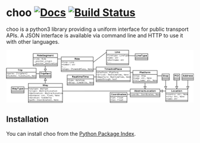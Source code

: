 # choo [![Docs](https://readthedocs.org/projects/choo/badge/?version=latest)](https://choo.readthedocs.org/) [![Build Status](https://travis-ci.org/codingcatgirl/choo.svg)](https://travis-ci.org/codingcatgirl/choo)

choo is a python3 library providing a uniform interface for public transport APIs. A JSON interface is available via command line and HTTP to use it with other languages.

![UML Model Overview](uml.png)

## Installation

You can install choo from the [Python Package Index](https://pypi.python.org/pypi/choo).
